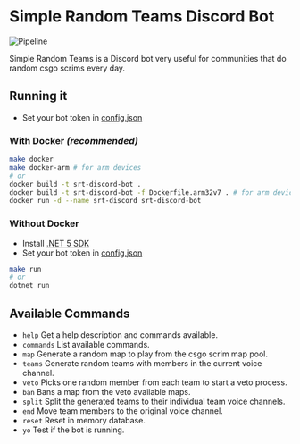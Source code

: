 ﻿# Simple Random Teams Discord Bot

![Pipeline](https://github.com/davidandradeduarte/simple-random-teams/actions/workflows/pipeline.yml/badge.svg)

Simple Random Teams is a Discord bot very useful for communities that do random csgo scrims every day.

## Running it

- Set your bot token in [config.json](src/SimpleRandomTeams/config.json)

### With Docker _(recommended)_

```bash
make docker
make docker-arm # for arm devices
# or
docker build -t srt-discord-bot .
docker build -t srt-discord-bot -f Dockerfile.arm32v7 . # for arm devices
docker run -d --name srt-discord srt-discord-bot
```

### Without Docker

- Install [.NET 5 SDK](https://dotnet.microsoft.com/download/dotnet/5.0)
- Set your bot token in [config.json](src/SimpleRandomTeams/config.json)

```bash
make run
# or
dotnet run
```

## Available Commands

- `help` Get a help description and commands available.
- `commands` List available commands.
- `map` Generate a random map to play from the csgo scrim map pool.
- `teams` Generate random teams with members in the current voice channel.
- `veto` Picks one random member from each team to start a veto process.
- `ban` Bans a map from the veto available maps.
- `split` Split the generated teams to their individual team voice channels.
- `end` Move team members to the original voice channel.
- `reset` Reset in memory database.
- `yo` Test if the bot is running.
